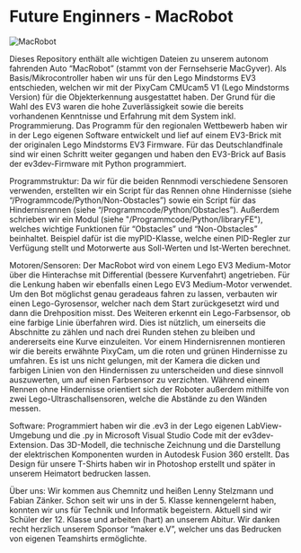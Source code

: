 # Future Enginners - MacRobot

![MacRobot](https://user-images.githubusercontent.com/98695515/175649754-faef9d9c-d74e-4d6a-8ee8-871db03e8625.JPG)

Dieses Repository enthält alle wichtigen Dateien zu unserem autonom fahrenden Auto “MacRobot” (stammt von der Fernsehserie MacGyver). Als Basis/Mikrocontroller haben wir uns für den Lego Mindstorms EV3 entschieden, welchen wir mit der PixyCam CMUcam5 V1 (Lego Mindstorms Version) für die Objekterkennung ausgestattet haben. Der Grund für die Wahl des EV3 waren die hohe Zuverlässigkeit sowie die bereits vorhandenen Kenntnisse und Erfahrung mit dem System inkl. Programmierung. Das Programm für den regionalen Wettbewerb haben wir in der Lego eigenen Software entwickelt und lief auf einem EV3-Brick mit der originalen Lego Mindstorms EV3 Firmware. Für das Deutschlandfinale sind wir einen Schritt weiter gegangen und haben den EV3-Brick auf Basis der ev3dev-Firmware mit Python programmiert.

Programmstruktur:
Da wir für die beiden Rennmodi verschiedene Sensoren verwenden, erstellten wir ein Script für das Rennen ohne Hindernisse (siehe “/Programmcode/Python/Non-Obstacles”) sowie ein Script für das Hindernisrennen (siehe “/Programmcode/Python/Obstacles”). Außerdem schrieben wir ein Modul (siehe "/Programmcode/Python/libraryFE"), welches wichtige Funktionen für “Obstacles” und “Non-Obstacles” beinhaltet. Beispiel dafür ist die myPID-Klasse, welche einen PID-Regler zur Verfügung stellt und Motorwerte aus Soll-Werten und Ist-Werten berechnet.

Motoren/Sensoren:
Der MacRobot wird von einem Lego EV3 Medium-Motor über die Hinterachse mit Differential (bessere Kurvenfahrt) angetrieben. Für die Lenkung haben wir ebenfalls einen Lego EV3 Medium-Motor verwendet. Um den Bot möglichst genau geradeaus fahren zu lassen, verbauten wir einen Lego-Gyrosensor, welcher nach dem Start zurückgesetzt wird und dann die Drehposition misst. Des Weiteren erkennt ein Lego-Farbsensor, ob eine farbige Linie überfahren wird. Dies ist nützlich, um einerseits die Abschnitte zu zählen und nach drei Runden stehen zu bleiben und andererseits eine Kurve einzuleiten. Vor einem Hindernisrennen montieren wir die bereits erwähnte PixyCam, um die roten und grünen Hindernisse zu umfahren. Es ist uns nicht gelungen, mit der Kamera die dicken und farbigen Linien von den Hindernissen zu unterscheiden und diese sinnvoll auszuwerten, um auf einen Farbsensor zu verzichten. Während einem Rennen ohne Hindernisse orientiert sich der Roboter außerdem mithilfe von zwei Lego-Ultraschallsensoren, welche die Abstände zu den Wänden messen.

Software:
Programmiert haben wir die .ev3 in der Lego eigenen LabView-Umgebung und die .py in Microsoft Visual Studio Code mit der ev3dev-Extension. Das 3D-Modell, die technische Zeichnung und die Darstellung der elektrischen Komponenten wurden in Autodesk Fusion 360 erstellt. Das Design für unsere T-Shirts haben wir in Photoshop erstellt und später in unserem Heimatort bedrucken lassen.

Über uns:
Wir kommen aus Chemnitz und heißen Lenny Stelzmann und Fabian Zänker. Schon seit wir uns in der 5. Klasse kennengelernt haben, konnten wir uns für Technik und Informatik begeistern. Aktuell sind wir Schüler der 12. Klasse und arbeiten (hart) an unserem Abitur.
Wir danken recht herzlich unserem Sponsor “maker e.V”, welcher uns das Bedrucken von eigenen Teamshirts ermöglichte.
